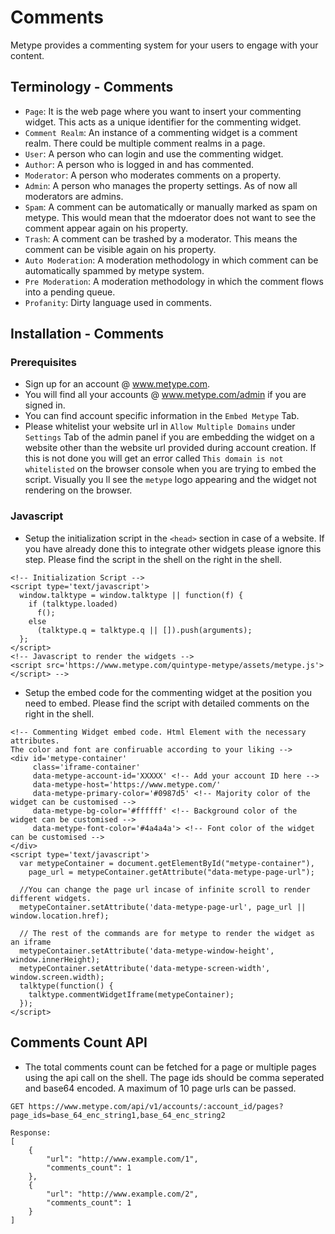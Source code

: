 # Comments

Metype provides a commenting system for your users to engage with your content.

## Terminology - Comments
* `Page`: It is the web page where you want to insert your commenting widget. This acts as a unique identifier for the commenting widget.
* `Comment Realm`: An instance of a commenting widget is a comment realm. There could be multiple comment realms in a page.
* `User`: A person who can login and use the commenting widget.
* `Author`: A person who is logged in and has commented.
* `Moderator`: A person who moderates comments on a property.
* `Admin`: A person who manages the property settings. As of now all moderators are admins.
* `Spam`: A comment can be automatically or manually marked as spam on metype. This would mean that the mdoerator does not want to see the comment appear again on his property.
* `Trash`: A comment can be trashed by a moderator. This means the comment can be visible again on his property.
* `Auto Moderation`: A moderation methodology in which comment can be automatically spammed by metype system.
* `Pre Moderation`: A moderation methodology in which the comment flows into a pending queue.
* `Profanity`: Dirty language used in comments.

## Installation - Comments
### Prerequisites
* Sign up for an account @ www.metype.com.
* You will find all your accounts @ www.metype.com/admin if you are signed in.
* You can find account specific information in the `Embed Metype` Tab.
* Please whitelist your website url in `Allow Multiple Domains` under `Settings` Tab of the admin panel if you are embedding the widget on a website other than the website url provided during account creation. If this is not done you will get an error called `This domain is not whitelisted` on the browser console when you are trying to embed the script. Visually you ll see the `metype` logo appearing and the widget not rendering on the browser.


### Javascript
* Setup the initialization script in the `<head>` section in case of a website.
If you have already done this to integrate other widgets please ignore this step.
Please find the script in the shell on the right in the shell.

```shell
<!-- Initialization Script -->
<script type='text/javascript'>
  window.talktype = window.talktype || function(f) {
    if (talktype.loaded)
      f();
    else
      (talktype.q = talktype.q || []).push(arguments);
  };
</script>
<!-- Javascript to render the widgets -->
<script src='https://www.metype.com/quintype-metype/assets/metype.js'></script> -->
```

* Setup the embed code for the commenting widget at the position you need to embed.
Please find the script with detailed comments on the right in the shell.

```shell
<!-- Commenting Widget embed code. Html Element with the necessary attributes.
The color and font are confiruable according to your liking -->
<div id='metype-container'
     class='iframe-container'
     data-metype-account-id='XXXXX' <!-- Add your account ID here -->
     data-metype-host='https://www.metype.com/'
     data-metype-primary-color='#0987d5' <!-- Majority color of the widget can be customised -->
     data-metype-bg-color='#ffffff' <!-- Background color of the widget can be customised -->
     data-metype-font-color='#4a4a4a'> <!-- Font color of the widget can be customised -->
</div>
<script type='text/javascript'>
  var metypeContainer = document.getElementById("metype-container"),
    page_url = metypeContainer.getAttribute("data-metype-page-url");

  //You can change the page url incase of infinite scroll to render different widgets.
  metypeContainer.setAttribute('data-metype-page-url', page_url || window.location.href);

  // The rest of the commands are for metype to render the widget as an iframe
  metypeContainer.setAttribute('data-metype-window-height', window.innerHeight);
  metypeContainer.setAttribute('data-metype-screen-width', window.screen.width);
  talktype(function() {
    talktype.commentWidgetIframe(metypeContainer);
  });
</script>
```

## Comments Count API

* The total comments count can be fetched for a page or multiple pages using the api call on the shell.
The page ids should be comma seperated and base64 encoded. A maximum of 10 page urls can be passed.

``` shell
GET https://www.metype.com/api/v1/accounts/:account_id/pages?page_ids=base_64_enc_string1,base_64_enc_string2

Response:
[
    {
        "url": "http://www.example.com/1",
        "comments_count": 1
    },
    {
        "url": "http://www.example.com/2",
        "comments_count": 1
    }
]
```
